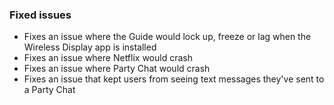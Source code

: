 ### Fixed issues
- Fixes an issue where the Guide would lock up, freeze or lag when the Wireless Display app is installed
- Fixes an issue where Netflix would crash
- Fixes an issue where Party Chat would crash
- Fixes an issue that kept users from seeing text messages they've sent to a Party Chat